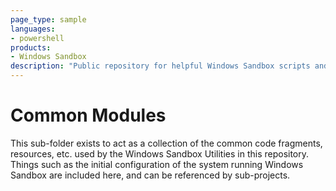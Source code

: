 ```yaml
---
page_type: sample
languages:
- powershell
products:
- Windows Sandbox
description: "Public repository for helpful Windows Sandbox scripts and utilites"
---
```


# Common Modules

This sub-folder exists to act as a collection of the common code fragments, resources, etc. used by the Windows Sandbox Utilities in this repository. Things such as the initial configuration of the system running Windows Sandbox are included here, and can be referenced by sub-projects.
